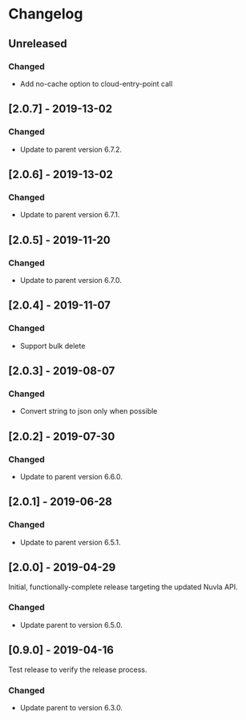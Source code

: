 # Changelog

## Unreleased

### Changed

  - Add no-cache option to cloud-entry-point call

## [2.0.7] - 2019-13-02

### Changed

  - Update to parent version 6.7.2.

## [2.0.6] - 2019-13-02

### Changed

  - Update to parent version 6.7.1.

## [2.0.5] - 2019-11-20

### Changed

  - Update to parent version 6.7.0.

## [2.0.4] - 2019-11-07

### Changed

  - Support bulk delete

## [2.0.3] - 2019-08-07

### Changed

  - Convert string to json only when possible

## [2.0.2] - 2019-07-30

### Changed

  - Update to parent version 6.6.0.

## [2.0.1] - 2019-06-28

### Changed

  - Update to parent version 6.5.1.

## [2.0.0] - 2019-04-29

Initial, functionally-complete release targeting the updated Nuvla API.

### Changed

  - Update parent to version 6.5.0.

## [0.9.0] - 2019-04-16

Test release to verify the release process.

### Changed

  - Update parent to version 6.3.0.

 
